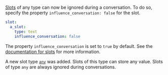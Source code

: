 [Slots](domain.mdx#slots) of any type can now be ignored during a conversation.
To do so, specify the property `influence_conversation: false` for the slot.

```yaml
slot:
  a_slot:
    type: text
    influence_conversation: false
```

The property `influence_conversation` is set to `true` by default. See the
[documentation for slots](domain.mdx#slots) for more information.

A new slot type [`any`](domain.mdx#any-slot) was added. Slots of this type can store
any value. Slots of type `any` are always ignored during conversations.
